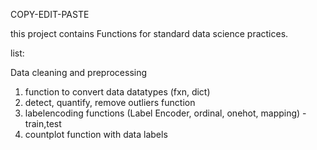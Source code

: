 COPY-EDIT-PASTE

this project contains Functions for standard data science practices.

list:

Data cleaning and preprocessing
1. function to convert data datatypes (fxn, dict)
2. detect, quantify, remove outliers function
3. labelencoding functions (Label Encoder, ordinal, onehot, mapping) - train,test
4. countplot function with data labels



